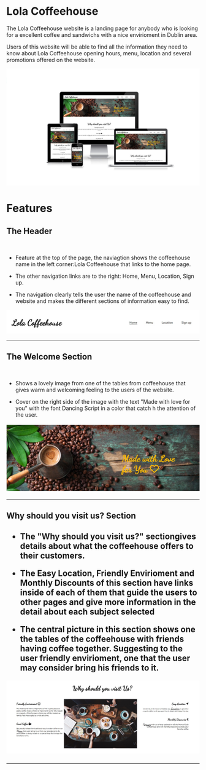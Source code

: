 # Lola Coffeehouse
The Lola Coffeehouse website is a landing page for anybody who is looking for a excellent coffee and  sandwichs with a nice envirioment in Dublin area.

Users of this website will be able to find all the information they need to know about Lola Coffeehouse opening hours, menu, location and several promotions offered on the website.

<img src="assets/images/readmeimg1.jpg" alt="presentation of Lola Coffeehouse website with several different screen sizes">

# Features

<h2>The Header</h2>
<br>
<ul>
    <li>
        <p>Feature at the top of the page, the naviagtion shows the coffeehouse name in the left corner:Lola Coffeehouse that links to the home page.
    </li>
    <li>
        <p>The other navigation links are to the right: Home, Menu, Location, Sign up.
    </li>
    <li>
        <p>The navigation clearly tells the user the name of the coffeehouse and website and makes the different sections of information easy to find.
    </li>
</ul>

<img src="assets/images/readmeimg2.jpg" alt="presentation of Lola Coffeehouse menu navigation">
<hr>

<h2>The Welcome Section</h2>
<br>
<ul>
    <li>
        <p>Shows a lovely image from one of the tables from  coffeehouse that gives warm and welcoming feeling to the users of the website.</p>  
    </li>
    <li>
        <p>Cover on the right side of the image with the text "Made with love for you" with the font Dancing Script in a color that catch h the attention of the user.</p>
    </li>
</ul>

<img src="assets/images/readmeimg3.jpg" alt="presentation of Lola Coffeehouse welcome section">
<hr>
<h2>Why should you visit us? Section<h2>
<ul>
    <li>
        <p>The "Why should you visit us?" sectiongives details about what the coffeehouse offers to their customers.</p>  
    </li>
    <li>
        <p>The Easy Location, Friendly Envirioment and Monthly Discounts of this section have links inside of each of them that guide the users to other pages and give more information in the detail about each subject selected</p>
    </li>
     <li>
        <p>The central picture in this section shows one the tables of the coffeehouse with friends having coffee together. Suggesting to the user friendly envirioment, one that the user may consider bring his friends to it. </p>
    </li>
</ul>
<img src="assets/images/readmeimg4.jpg" alt="presentation of Lola Coffeehouse Ethos">
<hr> 